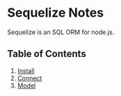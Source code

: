 # Sequelize Notes

Sequelize is an SQL ORM for node.js.

## Table of Contents

1. [Install](/database/sequelize/install)
2. [Connect](/database/sequelize/connect)
3. [Model](/database/sequelize/model)